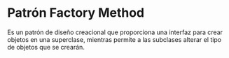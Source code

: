 # Patrón Factory Method

Es un patrón de diseño creacional que 
proporciona una interfaz para crear objetos 
en una superclase, mientras permite a las 
subclases alterar el tipo de objetos que se crearán.